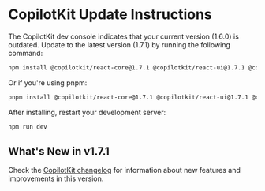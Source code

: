 # CopilotKit Update Instructions

The CopilotKit dev console indicates that your current version (1.6.0) is outdated. 
Update to the latest version (1.7.1) by running the following command:

```bash
npm install @copilotkit/react-core@1.7.1 @copilotkit/react-ui@1.7.1 @copilotkit/react-textarea@1.7.1 @copilotkit/runtime@1.7.1
```

Or if you're using pnpm:

```bash
pnpm install @copilotkit/react-core@1.7.1 @copilotkit/react-ui@1.7.1 @copilotkit/react-textarea@1.7.1 @copilotkit/runtime@1.7.1
```

After installing, restart your development server:

```bash
npm run dev
```

## What's New in v1.7.1

Check the [CopilotKit changelog](https://docs.copilotkit.ai/changelog) for information about new features and improvements in this version.
